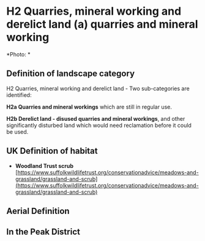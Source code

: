 # H2 Quarries, mineral working and derelict land (a) quarries and mineral working


*Photo: *

## Definition of landscape category

H2 Quarries, mineral working and derelict land - Two sub-categories are identified:

**H2a Quarries and mineral workings** which are still in regular use.

**H2b Derelict land - disused quarries and mineral workings**, and other significantly disturbed land which would need reclamation before it could be used.

## UK Definition of habitat

* **Woodland Trust scrub** [https://www.suffolkwildlifetrust.org/conservationadvice/meadows-and-grassland/grassland-and-scrub](https://www.suffolkwildlifetrust.org/conservationadvice/meadows-and-grassland/grassland-and-scrub)

## Aerial Definition



## In the Peak District
